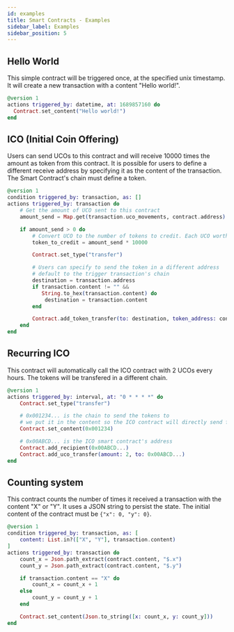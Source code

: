 ```yaml
---
id: examples
title: Smart Contracts - Examples
sidebar_label: Examples
sidebar_position: 5
---
```


## Hello World

This simple contract will be triggered once, at the specified unix timestamp.
It will create a new transaction with a content "Hello world!".

```elixir
@version 1
actions triggered_by: datetime, at: 1689857160 do
  Contract.set_content("Hello world!")
end
```

## ICO (Initial Coin Offering)

Users can send UCOs to this contract and will receive 10000 times the amount as token from this contract.
It is possible for users to define a different receive address by specifying it as the content of the transaction.
The Smart Contract's chain must define a token.

```elixir
@version 1
condition triggered_by: transaction, as: []
actions triggered_by: transaction do
    # Get the amount of UCO sent to this contract
    amount_send = Map.get(transaction.uco_movements, contract.address)

    if amount_send > 0 do
        # Convert UCO to the number of tokens to credit. Each UCO worth 10000 token
        token_to_credit = amount_send * 10000

        Contract.set_type("transfer")

        # Users can specify to send the token in a different address
        # default to the trigger transaction's chain
        destination = transaction.address
        if transaction.content != "" &&
           String.to_hex(transaction.content) do
            destination = transaction.content
        end

        Contract.add_token_transfer(to: destination, token_address: contract.address, amount: token_to_credit)
    end
end
```

## Recurring ICO

This contract will automatically call the ICO contract with 2 UCOs every hours.
The tokens will be transfered in a different chain.

```elixir
@version 1
actions triggered_by: interval, at: "0 * * * *" do
    Contract.set_type("transfer")

    # 0x001234... is the chain to send the tokens to
    # we put it in the content so the ICO contract will directly send funds there
    Contract.set_content(0x001234)

    # 0x00ABCD... is the ICO smart contract's address
    Contract.add_recipient(0x00ABCD...)
    Contract.add_uco_transfer(amount: 2, to: 0x00ABCD...)
end
```

## Counting system

This contract counts the number of times it received a transaction with the content "X" or "Y".
It uses a JSON string to persist the state. The initial content of the contract must be `{"x": 0, "y": 0}`.

```elixir
@version 1
condition triggered_by: transaction, as: [
    content: List.in?(["X", "Y"], transaction.content)
]
actions triggered_by: transaction do
    count_x = Json.path_extract(contract.content, "$.x")
    count_y = Json.path_extract(contract.content, "$.y")

    if transaction.content == "X" do
        count_x = count_x + 1
    else
        count_y = count_y + 1
    end

    Contract.set_content(Json.to_string([x: count_x, y: count_y]))
end
```
